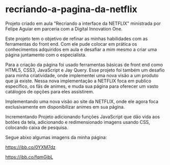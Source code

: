 # recriando-a-pagina-da-netflix

Projeto criado em aula "Recriando a interface da NETFLIX" ministrada por Felipe Aguiar em parceria com a Digital Innovation One.

Este projeto tem o objetivo de refinar as minhas habilidades com as ferramentas do front end.
Com ele pude colocar em prática os conhecimentos adquiridos em aula e desafiar a mim mesmo a criar uma página juntamento com o especialista. 

Para a criação da página foi usado ferramentas básicas de front end como HTML5, CSS3, JavaScript e Jay Query. 
Esse projeto foi também um desafio para minha criatividade, onde implementei uma nova visão a um produto que já existe.
Nessa nova implementação a NETFLIX foca em publico específico, os fãs de animes, e muda sua página para oferecer um vasto catálogos de opções para eles assistirem.

Implementando uma nova visão ao site da NETFLIX, onde ele agora foca exclusivamente em disponibilizar animes em sua página.  

Incrementando Projeto adicionando funções JavaScript que dão vida aos botões da tela, adicionando e redimensionado imagens usando CSS, colocando caixa de pesquisa.

Segue abixo algumas imagens da minha página:

https://ibb.co/0YXM7dz

https://ibb.co/fqmGjbL
